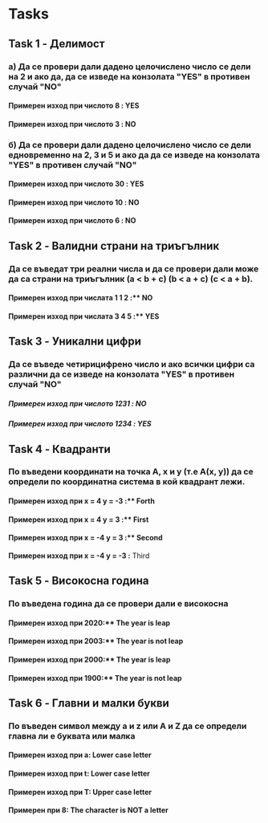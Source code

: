 # Tasks

## Task 1 - Делимост
### **a)** Да се провери дали дадено целочислено число се дели на 2 и ако да, да се изведе на конзолата "YES" в противен случай "NO"
#### **Примерен изход при числото 8 :** YES
#### **Примерен изход при числото 3 :** NO

### **б)** Да се провери дали дадено целочислено число се дели едновременно на 2, 3 и 5 и ако да да се изведе на конзолата "YES" в противен случай "NO" 

#### **Примерен изход при числото 30 :** YES
#### **Примерен изход при числото 10 :** NО
#### **Примерен изход при числото 6 :** NO

## Task 2 - Валидни страни на триъгълник
### Да се въведат три реални числа и да се провери дали може да са страни на триъгълник (a < b + c) (b < a + c) (c < a + b).

#### Примерен изход при числата 1 1 2 :** NO
#### Примерен изход при числата 3 4 5 :** YES

## Task 3 - Уникални цифри
### Да се въведе четирицифрено число и ако всички цифри са различни да се изведе на конзолата "YES" в противен случай "NO"

##### **Примерен изход при числото 1231 :** NO
##### **Примерен изход при числото 1234 :** YES

## Task 4 - Квадранти 
### По въведени координати на точка А, x и у (т.е А(x, y)) да се определи по координатна система в кой квадрант лежи.

#### Примерен изход при x = 4 у = -3 :** Forth
#### Примерен изход при x = 4 у = 3 :** First
#### Примерен изход при x = -4 у = 3 :** Second

**Примерен изход при x = -4 у = -3 :** Third

## Task 5 - Високосна година
### По въведена година да се провери дали е високосна

#### Примерен изход при 2020:** The year is leap
#### Примерен изход при 2003:** The year is not leap
#### Примерен изход при 2000:** The year is leap
#### Примерен изход при 1900:** The year is not leap

## Task 6 - Главни и малки букви
### По въведен символ между a и z или A и Z да се определи главна ли е буквата или малка

#### **Примерен изход при а:** Lower case letter
#### **Примерен изход при t:** Lower case letter
#### **Примерен изход при T:** Upper case letter
#### **Примерен при 8:** The character is NOT a letter
 


